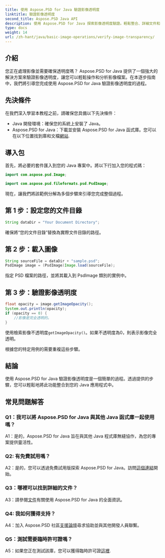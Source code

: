```yaml
---
title: 使用 Aspose.PSD for Java 驗證影像透明度
linktitle: 驗證影像透明度
second_title: Aspose.PSD Java API
description: 使用 Aspose.PSD for Java 探索影像透明度驗證。輕鬆整合、詳細文件和出色的社群支援。
type: docs
weight: 14
url: /zh-hant/java/basic-image-operations/verify-image-transparency/
---
```

## 介紹

您正在處理影像並需要確保透明度嗎？ Aspose.PSD for Java 提供了一個強大的解決方案來驗證影像透明度，讓您可以輕鬆操作和分析影像檔案。在本逐步指南中，我們將引導您完成使用 Aspose.PSD for Java 驗證影像透明度的過程。

## 先決條件

在我們深入學習本教程之前，請確保您具備以下先決條件：

- Java 開發環境：確保您的系統上安裝了 Java。
-  Aspose.PSD for Java：下載並安裝 Aspose.PSD for Java 函式庫。您可以在以下位置找到庫和文檔[網站](https://releases.aspose.com/psd/java/).

## 導入包

首先，將必要的套件匯入到您的 Java 專案中。將以下行加入您的程式碼：

```java
import com.aspose.psd.Image;

import com.aspose.psd.fileformats.psd.PsdImage;
```

現在，讓我們將該範例分解為多個步驟來引導您完成整個過程。

## 第 1 步：設定您的文件目錄

```java
String dataDir = "Your Document Directory";
```

確保將“您的文件目錄”替換為實際文件目錄的路徑。

## 第 2 步：載入圖像

```java
String sourceFile = dataDir + "sample.psd";
PsdImage image = (PsdImage)Image.load(sourceFile);
```

指定 PSD 檔案的路徑，並將其載入到 PsdImage 類別的實例中。

## 第 3 步：驗證影像透明度

```java
float opacity = image.getImageOpacity();
System.out.println(opacity);
if (opacity == 0) {
    //影像是完全透明的。
}
```

使用檢索影像不透明度`getImageOpacity()`。如果不透明度為0，則表示影像完全透明。

根據您的特定用例的需要重複這些步驟。

## 結論

使用 Aspose.PSD for Java 驗證影像透明度是一個簡單的過程。透過提供的步驟，您可以輕鬆地將此功能整合到您的 Java 應用程式中。

## 常見問題解答

### Q1：我可以將 Aspose.PSD for Java 與其他 Java 函式庫一起使用嗎？

A1：是的，Aspose.PSD for Java 旨在與其他 Java 程式庫無縫協作，為您的專案提供靈活性。

### Q2: 有免費試用嗎？

 A2：是的，您可以透過免費試用版探索 Aspose.PSD for Java。訪問[這個連結](https://releases.aspose.com/)開始。

### Q3：哪裡可以找到詳細的文件？

 A3：請參閱[文件](https://reference.aspose.com/psd/java/)有關使用 Aspose.PSD for Java 的全面資訊。

### Q4: 我如何獲得支持？

 A4：加入 Aspose.PSD 社區[支援論壇](https://forum.aspose.com/c/psd/34)尋求協助並與其他開發人員聯繫。

### Q5：測試需要臨時許可證嗎？

 A5：如果您正在測試該庫，您可以獲得臨時許可證[這裡](https://purchase.aspose.com/temporary-license/).
